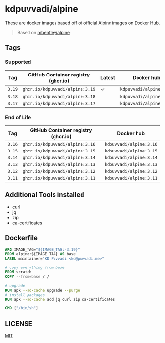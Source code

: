 # kdpuvvadi/alpine

These are docker images based off of official Alpine images on Docker Hub.

> Based on [mbentley/alpine](https://github.com/mbentley/docker-base-alpine)

## Tags

### Supported

| Tag    | GitHub Container registry (ghcr.io)   | Latest | Docker hub              |
|--------|---------------------------------------|--------|-------------------------|
| `3.19` | `ghcr.io/kdpuvvadi/alpine:3.19`       | &check;| `kdpuvvadi/alpine:3.19` |
| `3.18` | `ghcr.io/kdpuvvadi/alpine:3.18`       |        | `kdpuvvadi/alpine:3.18` |
| `3.17` | `ghcr.io/kdpuvvadi/alpine:3.17`       |        | `kdpuvvadi/alpine:3.17` |

### End of Life

| Tag    | GitHub Container registry (ghcr.io)   | Docker hub              |
|--------|---------------------------------------|-------------------------|
| `3.16` | `ghcr.io/kdpuvvadi/alpine:3.16`       | `kdpuvvadi/alpine:3.16` |
| `3.15` | `ghcr.io/kdpuvvadi/alpine:3.15`       | `kdpuvvadi/alpine:3.15` |
| `3.14` | `ghcr.io/kdpuvvadi/alpine:3.14`       | `kdpuvvadi/alpine:3.14` |
| `3.13` | `ghcr.io/kdpuvvadi/alpine:3.13`       | `kdpuvvadi/alpine:3.13` |
| `3.12` | `ghcr.io/kdpuvvadi/alpine:3.12`       | `kdpuvvadi/alpine:3.12` |
| `3.11` | `ghcr.io/kdpuvvadi/alpine:3.11`       | `kdpuvvadi/alpine:3.11` |

## Additional Tools installed

- curl
- jq
- zip
- ca-certificates

## Dockerfile

```Dockerfile
ARG IMAGE_TAG="${IMAGE_TAG:-3.19}"
FROM alpine:${IMAGE_TAG} AS base
LABEL maintainer="KD Puvvadi <kd@puvvadi.me>"

# copy everything from base
FROM scratch
COPY --from=base / /

# upgrade
RUN apk --no-cache upgrade --purge
# install packages
RUN apk --no-cache add jq curl zip ca-certificates

CMD ["/bin/sh"]
```

## LICENSE
[MIT](/LICENSE)
